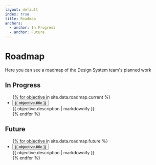 ```yaml
---
layout: default
index: true
title: Roadmap
anchors:
  - anchor: In Progress
  - anchor: Future
---
```


# Roadmap

<div class="va-introtext" markdown="1">
  Here you can see a roadmap of the Design System team's planned work
</div>


## In Progress

<ul class="usa-accordion" data-multiselectable="true">
{% for objective in site.data.roadmap.current %}
  <li>
    <button class="usa-accordion-button"
      aria-expanded="false"
      aria-controls="{{ objective.title }}">
      {{ objective.title }}
    </button>
    <div id="{{ objective.title }}" class="usa-accordion-content">
      {{ objective.description | markdownify }}
    </div>
  </li>
{% endfor %}
</ul>


## Future

<ul class="usa-accordion" data-multiselectable="true">
{% for objective in site.data.roadmap.future %}
  <li>
    <button class="usa-accordion-button"
      aria-expanded="false"
      aria-controls="{{ objective.title }}">
      {{ objective.title }}
    </button>
    <div id="{{ objective.title }}" class="usa-accordion-content">
      {{ objective.description | markdownify }}
    </div>
  </li>
{% endfor %}
</ul>

